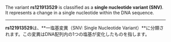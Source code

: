 The variant **rs121913529** is classified as a **single nucleotide variant (SNV)**. It represents a change in a single nucleotide within the DNA sequence.

---

**rs121913529**は、**一塩基変異（SNV: Single Nucleotide Variant）**に分類されます。この変異はDNA配列内の1つの塩基が変化したものを指します。